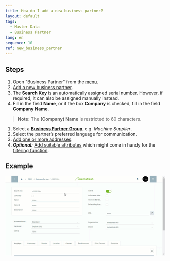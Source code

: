 ```yaml
---
title: How do I add a new business partner?
layout: default
tags:
  - Master Data
  - Business Partner
lang: en
sequence: 10
ref: new_business_partner
---
```


## Steps
1. Open "Business Partner" from the [menu](Menu).
1. [Add a new business partner](New_Record_Window).
1. The **Search Key** is an automatically assigned serial number. However, if required, it can also be assigned manually instead.
1. Fill in the field **Name**, or if the box **Company** is checked, fill in the field **Company Name**.
 >**Note:** The **(Company) Name** is restricted to 60 characters.

1. Select a [**Business Partner Group**](New_Business_Partner_Group), e.g. *Machine Supplier*.
1. Select the partner’s preferred language for communication.
1. [Add one or more addresses](Add_address_tab).
1. ***Optional:*** [Add suitable attributes](Add_attributes_to_BP) which might come in handy for the [filtering function](Filtering_function).

## Example
![](assets/New_Business_Partner.gif)
